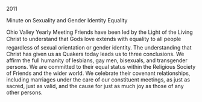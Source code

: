 2011

Minute on Sexuality and Gender Identity Equality

Ohio Valley Yearly Meeting Friends have been led by the Light of the Living Christ to understand that Gods love extends with equality to all people regardless of sexual orientation or gender identity. The understanding that Christ has given us as Quakers today leads us to three conclusions. We affirm the full humanity of lesbians, gay men, bisexuals, and transgender persons. We are committed to their equal status within the Religious Society of Friends and the wider world. We celebrate their covenant relationships, including marriages under the care of our constituent meetings, as just as sacred, just as valid, and the cause for just as much joy as those of any other persons.
